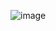 ![image](https://user-images.githubusercontent.com/77121931/230766532-24c8a1b4-6e18-4175-afaa-6225b1dd3ed9.png)
